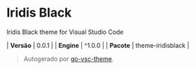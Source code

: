 # Iridis Black

Iridis Black theme for Visual Studio Code

| **Versão** | 0.0.1 |
| **Engine** | ^1.0.0 |
| **Pacote** | theme-iridisblack |

> Autogerado por [go-vsc-theme](https://github.com/natalbu/go-vsc-theme).
